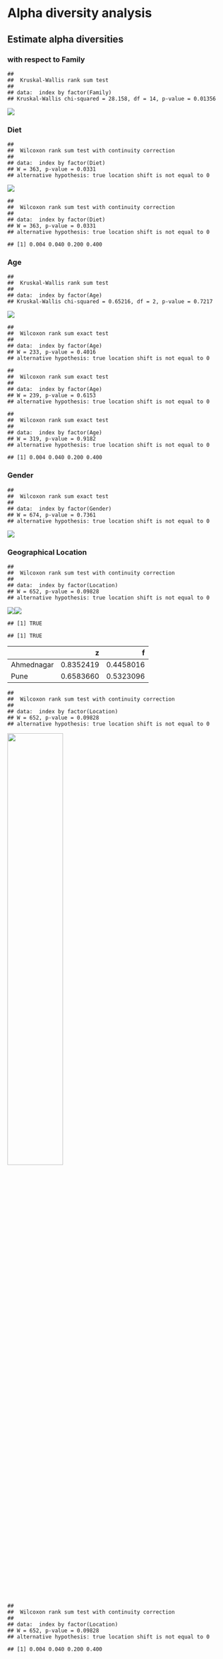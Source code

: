 # Alpha diversity analysis

## Estimate alpha diversities

### with respect to Family

    ## 
    ##  Kruskal-Wallis rank sum test
    ## 
    ## data:  index by factor(Family)
    ## Kruskal-Wallis chi-squared = 28.158, df = 14, p-value = 0.01356

![](alphadiversity_files/figure-markdown_strict/alpha-1.png)

### Diet

    ## 
    ##  Wilcoxon rank sum test with continuity correction
    ## 
    ## data:  index by factor(Diet)
    ## W = 363, p-value = 0.0331
    ## alternative hypothesis: true location shift is not equal to 0

![](alphadiversity_files/figure-markdown_strict/alpha%20Diet-1.png)

    ## 
    ##  Wilcoxon rank sum test with continuity correction
    ## 
    ## data:  index by factor(Diet)
    ## W = 363, p-value = 0.0331
    ## alternative hypothesis: true location shift is not equal to 0

    ## [1] 0.004 0.040 0.200 0.400

### Age

    ## 
    ##  Kruskal-Wallis rank sum test
    ## 
    ## data:  index by factor(Age)
    ## Kruskal-Wallis chi-squared = 0.65216, df = 2, p-value = 0.7217

![](alphadiversity_files/figure-markdown_strict/alpha%20age-1.png)

    ## 
    ##  Wilcoxon rank sum exact test
    ## 
    ## data:  index by factor(Age)
    ## W = 233, p-value = 0.4016
    ## alternative hypothesis: true location shift is not equal to 0

    ## 
    ##  Wilcoxon rank sum exact test
    ## 
    ## data:  index by factor(Age)
    ## W = 239, p-value = 0.6153
    ## alternative hypothesis: true location shift is not equal to 0

    ## 
    ##  Wilcoxon rank sum exact test
    ## 
    ## data:  index by factor(Age)
    ## W = 319, p-value = 0.9182
    ## alternative hypothesis: true location shift is not equal to 0

    ## [1] 0.004 0.040 0.200 0.400

### Gender

    ## 
    ##  Wilcoxon rank sum exact test
    ## 
    ## data:  index by factor(Gender)
    ## W = 674, p-value = 0.7361
    ## alternative hypothesis: true location shift is not equal to 0

![](alphadiversity_files/figure-markdown_strict/alpha%20gender-1.png)

### Geographical Location

    ## 
    ##  Wilcoxon rank sum test with continuity correction
    ## 
    ## data:  index by factor(Location)
    ## W = 652, p-value = 0.09828
    ## alternative hypothesis: true location shift is not equal to 0

![](alphadiversity_files/figure-markdown_strict/alpha%20location-1.png)![](alphadiversity_files/figure-markdown_strict/alpha%20location-2.png)

    ## [1] TRUE

    ## [1] TRUE

<table>
<thead>
<tr class="header">
<th style="text-align: left;"></th>
<th style="text-align: right;">z</th>
<th style="text-align: right;">f</th>
</tr>
</thead>
<tbody>
<tr class="odd">
<td style="text-align: left;">Ahmednagar</td>
<td style="text-align: right;">0.8352419</td>
<td style="text-align: right;">0.4458016</td>
</tr>
<tr class="even">
<td style="text-align: left;">Pune</td>
<td style="text-align: right;">0.6583660</td>
<td style="text-align: right;">0.5323096</td>
</tr>
</tbody>
</table>

    ## 
    ##  Wilcoxon rank sum test with continuity correction
    ## 
    ## data:  index by factor(Location)
    ## W = 652, p-value = 0.09828
    ## alternative hypothesis: true location shift is not equal to 0

<img src="alphadiversity_files/figure-markdown_strict/diffab-1.png" width="50%" />

    ## 
    ##  Wilcoxon rank sum test with continuity correction
    ## 
    ## data:  index by factor(Location)
    ## W = 652, p-value = 0.09828
    ## alternative hypothesis: true location shift is not equal to 0

    ## [1] 0.004 0.040 0.200 0.400
